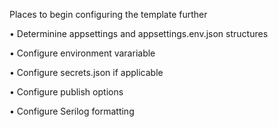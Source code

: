 ﻿ Places to begin configuring the template further
  
• Determinine appsettings and appsettings.env.json structures

• Configure environment varariable

• Configure secrets.json if applicable

• Configure publish options

• Configure Serilog formatting
